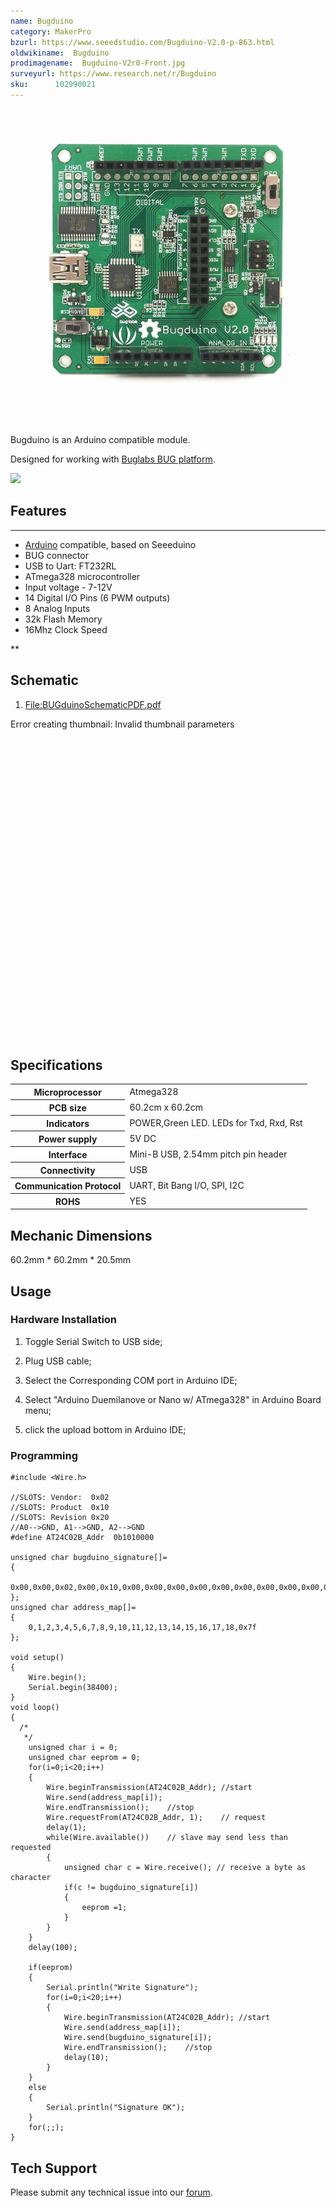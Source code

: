 ```yaml
---
name: Bugduino
category: MakerPro
bzurl: https://www.seeedstudio.com/Bugduino-V2.0-p-863.html
oldwikiname:  Bugduino
prodimagename:  Bugduino-V2r0-Front.jpg
surveyurl: https://www.research.net/r/Bugduino
sku:      102990021
---
```

![](https://github.com/SeeedDocument/Bugduino/raw/master/img/Bugduino-V2r0-Front.jpg)

Bugduino is an Arduino compatible module.

Designed for working with [Buglabs BUG platform](http://www.buglabs.net/).

[![](https://github.com/SeeedDocument/Seeed-WiKi/raw/master/docs/images/300px-Get_One_Now_Banner-ragular.png)](https://www.seeedstudio.com/Bugduino-V2.0-p-863.html)

##   Features
---
*   [Arduino](http://arduino.cc) compatible, based on Seeeduino
*   BUG connector
*   USB to Uart: FT232RL
*   ATmega328 microcontroller
*   Input voltage - 7-12V
*   14 Digital I/O Pins (6 PWM outputs)
*   8 Analog Inputs
*   32k Flash Memory
*   16Mhz Clock Speed

**

##   Schematic

1.  [File:BUGduinoSchematicPDF.pdf](res/BUGduinoSchematicPDF.pdf "File:BUGduinoSchematicPDF.pdf")
<div class="center"><div class="floatnone"><div class="MediaTransformError" style="width: 800px; height: 513px; display:inline-block;">Error creating thumbnail: Invalid thumbnail parameters</div></div></div>

##   Specifications

<table cellpadding="1" cellspacing="1">
<tr>
<th scope="row"> Microprocessor
</th>
<td> Atmega328
</td></tr>
<tr>
<th scope="row"> PCB size
</th>
<td> 60.2cm x 60.2cm
</td></tr>
<tr>
<th scope="row"> Indicators
</th>
<td> POWER,Green LED. LEDs for Txd, Rxd, Rst
</td></tr>
<tr>
<th scope="row"> Power supply
</th>
<td> 5V DC
</td></tr>
<tr>
<th scope="row"> Interface
</th>
<td> Mini-B USB, 2.54mm pitch pin header
</td></tr>
<tr>
<th scope="row"> Connectivity
</th>
<td> USB
</td></tr>
<tr>
<th scope="row"> Communication Protocol
</th>
<td> UART, Bit Bang I/O, SPI, I2C
</td></tr>
<tr>
<th scope="row"> ROHS
</th>
<td> YES
</td></tr></table>


##   Mechanic Dimensions

60.2mm * 60.2mm * 20.5mm

##   Usage

###   Hardware Installation

1.  Toggle Serial Switch to USB side;

2.  Plug USB cable;

3.  Select the Corresponding COM port in Arduino IDE;

4.  Select "Arduino Duemilanove or Nano w/ ATmega328" in Arduino Board menu;

5.  click the upload bottom in Arduino IDE;

###   Programming
```
#include <Wire.h>

//SLOTS: Vendor:  0x02
//SLOTS: Product  0x10
//SLOTS: Revision 0x20
//A0-->GND, A1-->GND, A2-->GND
#define AT24C02B_Addr  0b1010000

unsigned char bugduino_signature[]=
{
    0x00,0x00,0x02,0x00,0x10,0x00,0x00,0x00,0x00,0x00,0x00,0x00,0x00,0x00,0x0b,0x16,0x00,0x00,0x00,0x0f
};
unsigned char address_map[]=
{
    0,1,2,3,4,5,6,7,8,9,10,11,12,13,14,15,16,17,18,0x7f
};

void setup()
{
    Wire.begin();
    Serial.begin(38400);
}
void loop()
{
  /*
   */
    unsigned char i = 0;
    unsigned char eeprom = 0;
    for(i=0;i<20;i++)
    {
        Wire.beginTransmission(AT24C02B_Addr); //start
        Wire.send(address_map[i]);
        Wire.endTransmission();    //stop
        Wire.requestFrom(AT24C02B_Addr, 1);    // request
        delay(1);
        while(Wire.available())    // slave may send less than requested
        {
            unsigned char c = Wire.receive(); // receive a byte as character
            if(c != bugduino_signature[i])
            {
                eeprom =1;
            }
        }
    }
    delay(100);

    if(eeprom)
    {
        Serial.println("Write Signature");
        for(i=0;i<20;i++)
        {
            Wire.beginTransmission(AT24C02B_Addr); //start
            Wire.send(address_map[i]);
            Wire.send(bugduino_signature[i]);
            Wire.endTransmission();    //stop
            delay(10);
        }
    }
    else
    {
        Serial.println("Signature OK");
    }
    for(;;);
}
```

## Tech Support
Please submit any technical issue into our [forum](http://forum.seeedstudio.com/). 